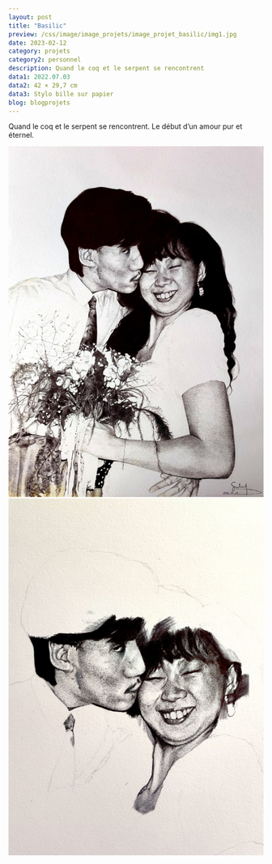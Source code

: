 ```yaml
---
layout: post
title: "Basilic"
preview: /css/image/image_projets/image_projet_basilic/img1.jpg
date: 2023-02-12
category: projets 
category2: personnel
description: Quand le coq et le serpent se rencontrent
data1: 2022.07.03
data2: 42 × 29,7 cm
data3: Stylo bille sur papier
blog: blogprojets
---
```


Quand le coq et le serpent se rencontrent. Le début d’un amour pur et éternel.

<div class="image_container">
<div><img onclick="Zoom(this)" class="img-gallery" src="/css/image/image_projets/image_projet_basilic/img1.jpg"></div>
<div><img onclick="Zoom(this)" class="img-gallery" src="/css/image/image_projets/image_projet_basilic/img2.jpg"></div>
</div>
